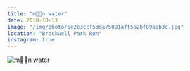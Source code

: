 ```yaml
---
title: "m💎💎n water"
date: 2018-10-13
image: "/img/photo/6e2e3ccf53da75091aff5a2bf89aeb3c.jpg"
location: "Brockwell Park Run"
instagram: true
---
```


![m💎💎n water](/img/photo/6e2e3ccf53da75091aff5a2bf89aeb3c.jpg)
